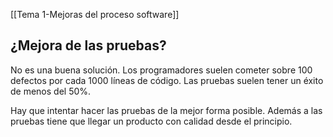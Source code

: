 [[Tema 1-Mejoras del proceso software]]

## ¿Mejora de las pruebas?
No es una buena solución. Los programadores suelen cometer sobre 100 defectos por cada 1000 líneas de código. Las pruebas suelen tener un éxito de menos del 50%. 

Hay que intentar hacer las pruebas de la mejor forma posible. Además a las pruebas tiene que llegar un producto con calidad desde el principio.